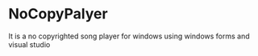 # NoCopyPalyer
It is a no copyrighted song player for windows using windows forms and visual studio

